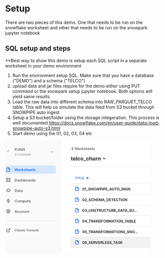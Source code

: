 # Setup

There are two pieces of this demo. One that needs to be run on the snowflake worksheet and other that needs to be run on the snowpark jupyter notebook

## SQL setup and steps

**Best way to show this demo is setup each SQL script in a separate worksheet in your demo environment

1. Run the environment setup SQL. Make sure that you have a database ("DEMO") and a schema ("TELCO")
2. upload data and jar files require for the demo either using PUT command or the snowpark setup jupyter notebook. Both options will yield same results.
3. Load the raw data into different schema into RAW_PARQUET_TELCO table. This will help us simulate the data feed from S3 bucket through SNOWPIPE auto ingest
4. Setup a S3 bucket/folder using the storage integeration. This process is well documented https://docs.snowflake.com/en/user-guide/data-load-snowpipe-auto-s3.html
5. Start demo using the 01, 02, 03, 04 etc

<img src="/images/worksheets.png" />
